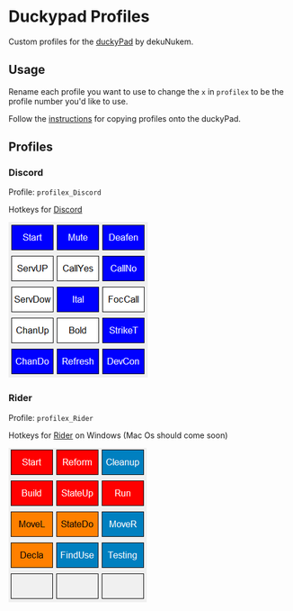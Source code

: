 # Duckypad Profiles

Custom profiles for the [duckyPad](https://github.com/dekuNukem/duckyPad) by dekuNukem.

## Usage

Rename each profile you want to use to change the `x` in `profilex` to be the profile number you'd like to use.

Follow the [instructions](https://github.com/dekuNukem/duckyPad/blob/master/manual_setup.md) for copying profiles onto the duckyPad.

## Profiles

### Discord

Profile: `profilex_Discord`

Hotkeys for [Discord](https://discord.com)

![Discord](./img/Discord.PNG)

### Rider

Profile: `profilex_Rider`

Hotkeys for [Rider](https://www.jetbrains.com/rider/) on Windows (Mac Os should come soon)

![Rider](./img/Rider.PNG)
